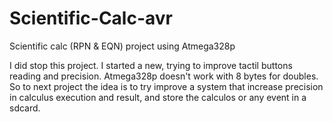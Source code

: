 # Scientific-Calc-avr
Scientific calc (RPN &amp; EQN) project using Atmega328p

I did stop this project. I started a new, trying to improve tactil buttons reading and precision.
Atmega328p doesn't work with 8 bytes for doubles. So to next project the idea is to try improve a system that increase precision in calculus execution and result, and store the calculos or any event in a sdcard.
